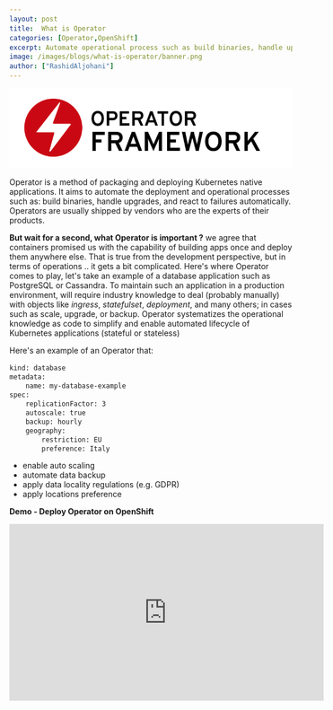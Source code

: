 ```yaml
---
layout: post
title:  What is Operator
categories: [Operator,OpenShift]
excerpt: Automate operational process such as build binaries, handle upgrades, and react to failures automatically
image: /images/blogs/what-is-operator/banner.png
author: ["RashidAljohani"]
---
```



![](/images/blogs/what-is-operator/banner.png)


Operator is a method of packaging and deploying Kubernetes native applications. It aims to automate the deployment and operational processes such as: build binaries, handle upgrades, and react to failures automatically. Operators are usually shipped by vendors who are the experts of their products. 

**But wait for a second, what Operator is important ?** we agree that containers promised us with the capability of building apps once and deploy them anywhere else. That is true from the development perspective, but in terms of operations .. it gets a bit complicated. Here's where Operator comes to play, let's take an example of a database application such as PostgreSQL or Cassandra. To maintain such an application in a production environment, will require industry knowledge to deal (probably manually) with objects like _ingress_, _statefulset_, _deployment_, and many others; in cases such as scale, upgrade, or backup. Operator systematizes the operational knowledge as code to simplify and enable automated lifecycle of Kubernetes applications (stateful or stateless)


Here's an example of an Operator that:

```
kind: database
metadata:
    name: my-database-example
spec:
    replicationFactor: 3
    autoscale: true
    backup: hourly
    geography:
        restriction: EU
        preference: Italy
```

* enable auto scaling
* automate data backup
* apply data locality regulations (e.g. GDPR)
* apply locations preference


**Demo - Deploy Operator on OpenShift**

<iframe width="560" height="315" src="https://www.youtube-nocookie.com/embed/HzkE7CZU7Bg" frameborder="0" allow="accelerometer; autoplay; encrypted-media; gyroscope; picture-in-picture" allowfullscreen></iframe>